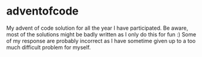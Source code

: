 # adventofcode
My advent of code solution for all the year I have participated. Be aware, most of the solutions might be badly written as I only do this for fun :)
Some of my response are probably incorrect as I have sometime given up to a too much difficult problem for myself.
